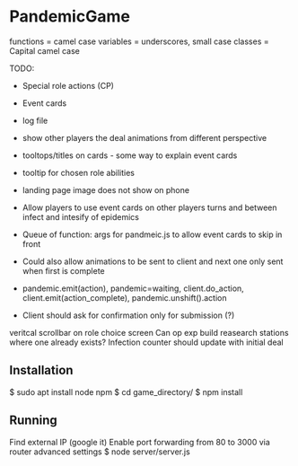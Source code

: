 # PandemicGame

functions = camel case
variables = underscores, small case
classes = Capital camel case

TODO:
* Special role actions (CP)
* Event cards
* log file
* show other players the deal animations from different perspective
* tooltops/titles on cards - some way to explain event cards
* tooltip for chosen role abilities
* landing page image does not show on phone

* Allow players to use event cards on other players turns and between infect and intesify of epidemics

* Queue of function: args for pandmeic.js to allow event cards to skip in front
* Could also allow animations to be sent to client and next one only sent when first is complete
* pandemic.emit(action), pandemic=waiting, client.do_action, client.emit(action_complete), pandemic.unshift().action 

* Client should ask for confirmation only for submission (?)

veritcal scrollbar on role choice screen
Can op exp build reasearch stations where one already exists?
Infection counter should update with initial deal

## Installation

$ sudo apt install node npm
$ cd game_directory/
$ npm install

## Running

Find external IP (google it)
Enable port forwarding from 80 to 3000 via router advanced settings
$ node server/server.js
